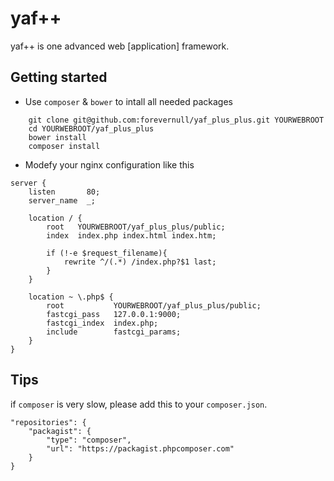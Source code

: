 # yaf++
yaf++ is one advanced web [application] framework.

## Getting started
- Use `composer` & `bower` to intall all needed packages 
```
    git clone git@github.com:forevernull/yaf_plus_plus.git YOURWEBROOT
    cd YOURWEBROOT/yaf_plus_plus
    bower install
    composer install 
```
- Modefy your nginx configuration like this
```
server {
    listen       80;
    server_name  _;
    
    location / {
        root   YOURWEBROOT/yaf_plus_plus/public;
        index  index.php index.html index.htm;

        if (!-e $request_filename){
            rewrite ^/(.*) /index.php?$1 last;
        }
    }

    location ~ \.php$ {
        root           YOURWEBROOT/yaf_plus_plus/public;
        fastcgi_pass   127.0.0.1:9000;
        fastcgi_index  index.php;
        include        fastcgi_params;
    }
}
```

## Tips
if `composer` is very slow, please add this to your `composer.json`.
```
"repositories": {
    "packagist": {
        "type": "composer",
        "url": "https://packagist.phpcomposer.com"
    }
}
```

